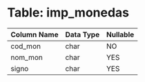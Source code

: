# Table: imp_monedas

| Column Name | Data Type | Nullable |
|-------------|-----------|----------|
| cod_mon | char | NO |
| nom_mon | char | YES |
| signo | char | YES |
